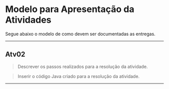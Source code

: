 # Modelo para Apresentação da Atividades

Segue abaixo o modelo de como devem ser documentadas as entregas.

<hr>


## Atv02

> Descrever os passos realizados para a resolução da atividade.  

> Inserir o código Java criado para a resolução da atividade.

<hr>